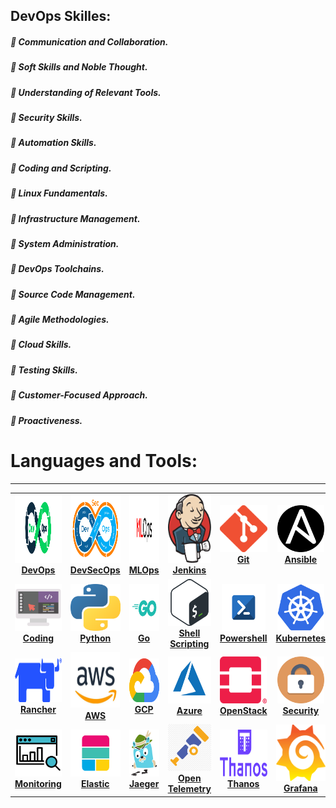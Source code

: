 ## DevOps Skilles:
##### :memo: Communication and Collaboration.
##### :memo: Soft Skills and Noble Thought.
##### :memo: Understanding of Relevant Tools.
##### :memo: Security Skills.
##### :memo: Automation Skills.
##### :memo: Coding and Scripting.
##### :memo: Linux Fundamentals.
##### :memo: Infrastructure Management.
##### :memo: System Administration.
##### :memo: DevOps Toolchains.
##### :memo: Source Code Management.
##### :memo: Agile Methodologies.
##### :memo: Cloud Skills.
##### :memo: Testing Skills.
##### :memo: Customer-Focused Approach.
##### :memo: Proactiveness.



# Languages and Tools:
****

<center>
<table>
  <tr>
    <td align="center"><a href="#devops"><img src="images/devops.svg" width="160px;" height="110px;" alt="DevOps" /><br /><b>DevOps</b></a></td>
    <td align="center"><a href="#devsecops"><img src="images/devsecops.png" width="160px;" height="110px;" alt="DevSecOps" /><br /><b>DevSecOps</b></a></td>
    <td align="center"><a href="#mlops"><img src="images/mlops.png" width="160px;" height="110px;" alt="mlops" /><br /><b>MLOps</b></a></td>
    <td align="center"><a href="#jenkins"><img src="images/jenkins.png" width="100px;" height="110px;" alt="Jenkins"/><br /><b>Jenkins</b></a><br /></td>
    <td align="center"><a href="#git"><img src="images/git.png" width="80px;" height="75px;" alt="Git"/><br /><b>Git</b></a><br /></td>
    <td align="center"><a href="#ansible"><img src="images/ansible.png" width="75px;" height="75px;" alt="Ansible"/><br /><b>Ansible</b></a><br /></td>    
    <td align="center"><a href="#linux"><img src="images/linux.png" width="75x;" height="75px;" alt="Linux"/><br /><b>Linux</b></a><br /></td>
    <td align="center"><a href="#terraform"><img src="images/terraform.png" width="70px;" height="75px;" alt="Terraform"/><br /><b>Terraform</b></a><br /></td>
    <td align="center"><a href="#docker"><img src="images/docker.png" width="90px;" height="75px;" alt="Docker"/><br /><b>Docker</b></a><br /></td> 
  </tr>
  <tr>
    <td align="center"><a href="#coding"><img src="images/coding.png" width="75px;" height="75px;" alt="coding"/><br /><b>Coding</b></a><br /></td>
    <td align="center"><a href="#python"><img src="images/python.png" width="80px;" height="75px;" alt="Python"/><br /><b>Python</b></a><br /></td>
    <td align="center"><a href="#go"><img src="images/Go.png" width="75px;" height="75px;" alt="go"/><br /><b>Go</b></a><br /></td>
    <td align="center"><a href="#shell-scripting"><img src="images/bash.png" width="70px;" height="75px;" alt="Bash"/><br /><b>Shell Scripting</b></a><br /></td>
    <td align="center"><a href="#powershell"><img src="images/powershell.jpg" width="70px;" height="75px;" alt="Powershell"/><br /><b>Powershell</b></a><br /></td>
    <td align="center"><a href="#kubernetes"><img src="images/kubernetes.png" width="75px;" height="75px;" alt="kubernetes"/><br /><b>Kubernetes</b></a><br /></td>
    <td align="center"><a href="#prometheus"><img src="images/prometheus.png" width="75px;" height="75px;" alt="Prometheus"/><br /><b>Prometheus</b></a><br /></td>
    <td align="center"><a href="#mongo"><img src="images/mongo.png" width="75px;" height="75px;" alt="Mongo"/><br /><b>Mongo</b></a><br /></td>
    <td align="center"><a href="#sql"><img src="images/sql.png" width="75px;" height="75px;" alt="sql"/><br /><b>SQL</b></a><br /></td>
  </tr>
  <tr>
    <td align="center"><a href="#rancher"><img src="images/rancher.png" width="120px;" height="70px;" alt="rancher"/><br /><b>Rancher</b></a><br /></td>
    <td align="center"><a href="#aws"><img src="images/aws.jpg" width="90px;" height="90px;" alt="aws"/><br /><b>AWS</b></a><br /></td>
    <td align="center"><a href="#gcp"><img src="images/gcp.png" width="90px;" height="70px;" alt="gcp"/><br /><b>GCP</b></a><br /></td>
    <td align="center"><a href="#azure"><img src="images/azure.png" width="75px;" height="75px;" alt="azure"/><br /><b>Azure</b></a><br /></td>    
    <td align="center"><a href="#openstack"><img src="images/openstack.png" width="75px;" height="75px;" alt="openstack"/><br /><b>OpenStack</b></a><br /></td>
    <td align="center"><a href="#security"><img src="images/security.png" width="75px;" height="75px;" alt="security"/><br /><b>Security</b></a><br /></td>
    <td align="center"><a href="#puppet"><img src="images/puppet.png" width="75px;" height="75px;" alt="puppet"/><br /><b>Puppet</b></a><br /></td>
    <td align="center"><a href="#openshift"><img src="images/openshift.png" width="75px;" height="75px;" alt="OpenShift"/><br /><b>OpenShift</b></a><br /></td>
    <td align="center"><a href="#dotnetcore"><img src="images/dotnetcore.png" width="75px;" height="75px;" alt="dotnetcore"/><br /><b>DotNetCore</b></a><br /></td>
  </tr>
  <tr>
    <td align="center"><a href="#monitoring"><img src="images/monitoring.png" width="75px;" height="75px;" alt="Monitoring"/><br /><b>Monitoring</b></a><br /></td>
    <td align="center"><a href="#elastic"><img src="images/elastic.png" width="110px;" height="75px;" alt="Elastic"/><br /><b>Elastic</b></a><br /></td>
    <td align="center"><a href="#jaeger"><img src="images/jaeger.png" width="75px;" height="75px;" alt="jaeger"/><br /><b>Jaeger</b></a><br /></td>
    <td align="center"><a href="#otel"><img src="images/otel.png" width="75px;" height="75px;" alt="otel"/><br /><b>Open Telemetry</b></a><br /></td>
    <td align="center"><a href="#thanos"><img src="images/thanos.png" width="100px;" height="75px;" alt="otel"/><br /><b>Thanos</b></a><br /></td>  
    <td align="center"><a href="#grafana"><img src="images/grafana.png" width="100px;" height="90px;" alt="otel"/><br /><b>Grafana</b></a><br /></td>  
    <td align="center"><a href="#java"><img src="images/java.png" width="140px;" height="90px;" alt="java"/><br /><b>Java</b></a><br /></td> 
    <td align="center"><a href="#ado"><img src="images/ado.png" width="140px;" height="90px;" alt="ado"/><br /><b>ADO</b></a><br /></td> 
    <td align="center"><a href="#helm"><img src="images/helm.svg" width="140px;" height="90px;" alt="helm"/><br /><b>Helm</b></a><br /></td> 

  </tr>
</table>
</center>

